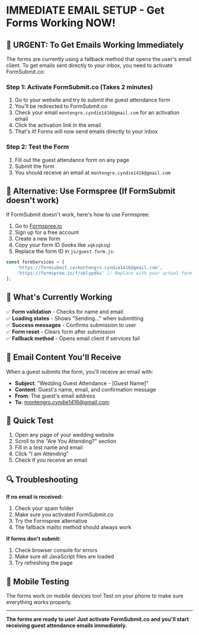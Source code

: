 # IMMEDIATE EMAIL SETUP - Get Forms Working NOW!

## 🚨 URGENT: To Get Emails Working Immediately

The forms are currently using a fallback method that opens the user's email client. To get emails sent directly to your inbox, you need to activate FormSubmit.co:

### Step 1: Activate FormSubmit.co (Takes 2 minutes)
1. Go to your website and try to submit the guest attendance form
2. You'll be redirected to FormSubmit.co
3. Check your email `montengro.cyndie1416@gmail.com` for an activation email
4. Click the activation link in the email
5. That's it! Forms will now send emails directly to your inbox

### Step 2: Test the Form
1. Fill out the guest attendance form on any page
2. Submit the form
3. You should receive an email at `montengro.cyndie1416@gmail.com`

## 🔧 Alternative: Use Formspree (If FormSubmit doesn't work)

If FormSubmit doesn't work, here's how to use Formspree:

1. Go to [Formspree.io](https://formspree.io/)
2. Sign up for a free account
3. Create a new form
4. Copy your form ID (looks like `xqkzqkzq`)
5. Replace the form ID in `js/guest-form.js`:

```javascript
const formServices = [
    'https://formsubmit.co/montengro.cyndie1416@gmail.com',
    'https://formspree.io/f/xblypdkv' // Replace with your actual form ID
];
```

## 🎯 What's Currently Working

✅ **Form validation** - Checks for name and email  
✅ **Loading states** - Shows "Sending..." when submitting  
✅ **Success messages** - Confirms submission to user  
✅ **Form reset** - Clears form after submission  
✅ **Fallback method** - Opens email client if services fail  

## 📧 Email Content You'll Receive

When a guest submits the form, you'll receive an email with:
- **Subject**: "Wedding Guest Attendance - [Guest Name]"
- **Content**: Guest's name, email, and confirmation message
- **From**: The guest's email address
- **To**: montengro.cyndie1416@gmail.com

## 🚀 Quick Test

1. Open any page of your wedding website
2. Scroll to the "Are You Attending?" section
3. Fill in a test name and email
4. Click "I am Attending"
5. Check if you receive an email

## 🔍 Troubleshooting

**If no email is received:**
1. Check your spam folder
2. Make sure you activated FormSubmit.co
3. Try the Formspree alternative
4. The fallback mailto method should always work

**If forms don't submit:**
1. Check browser console for errors
2. Make sure all JavaScript files are loaded
3. Try refreshing the page

## 📱 Mobile Testing

The forms work on mobile devices too! Test on your phone to make sure everything works properly.

---

**The forms are ready to use! Just activate FormSubmit.co and you'll start receiving guest attendance emails immediately.** 